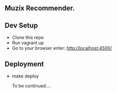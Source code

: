 ## Muzix Recommender.

## Dev Setup 

* Clone this repo
* Run vagrant up
* Go to your browser enter: [http://localhost:4500/](http://localhost:4500/)

## Deployment

* make deploy

    To be continued....
